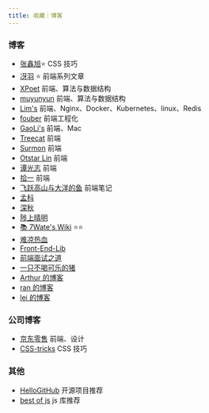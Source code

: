 ```yaml
---
title: 收藏｜博客
---
```


### 博客

- [张鑫旭](https://www.zhangxinxu.com/)⭐ CSS 技巧
- [冴羽](https://github.com/mqyqingfeng/Blog) ⭐ 前端系列文章
- [XPoet](https://xpoet.cn/archives/) 前端、算法与数据结构
- [muyunyun](https://muyunyun.cn/) 前端、算法与数据结构
- [Lim's](https://limsanity.github.io/) 前端、Nginx、Docker、Kubernetes、linux、Redis
- [fouber](https://github.com/fouber/blog) 前端工程化
- [GaoLi's](https://gaoli.me/) 前端、Mac
- [Treecat](https://treecat.cn/#/home) 前端
- [Surmon](https://surmon.me/) 前端
- [Otstar Lin](https://blog.ixk.me/) 前端
- [谭光志](https://github.com/woai3c/Front-end-articles) 前端
- [拾一](https://innei.in/) 前端
- [飞跃高山与大洋的鱼](https://docs.shanyuhai.top/) 前端笔记
- [孟科](https://www.mengke.me/)
- [深秋](https://www.lateautumn.cn/)
- [陟上晴明](https://yogwang.site/)
- [📚 7Wate's Wiki](https://wiki.7wate.com/) ⭐⭐
- [难凉热血 ](https://nlrx-wjc.github.io/Blog/)
- [Front-End-Lib](https://willbchang.notion.site/willbchang/Front-End-Lib-641a7f4ffdc643239155757324fdce02)
- [前端面试之道](https://wangtunan.github.io/blog/interview/#%E9%97%AD%E5%8C%85)
- [一只不喝可乐的猪](https://zt0729.xyz/)
- [Arthur 的博客](https://ffffourwood.cn/)
- [ran 的博客](https://chaxus.github.io/ran/)
- [lei 的博客](https://leilog.io/posts/)

### 公司博客

- [京东零售](https://jelly.jd.com/) 前端、设计
- [CSS-tricks](https://css-tricks.com/) CSS 技巧

### 其他

- [HelloGitHub](https://hellogithub.com/) 开源项目推荐
- [best of js](https://bestofjs.org/) js 库推荐
<!-- https://www.skyzh.dev/about/ -->

<!-- https://jasonkayzk.github.io/ -->
<!-- https://godbasin.github.io/front-end-playground/front-end-basic/performance/front-end-performance-optimization.html#%E6%97%B6%E9%97%B4%E8%A7%92%E5%BA%A6%E4%BC%98%E5%8C%96-%E5%87%8F%E5%B0%91%E8%80%97%E6%97%B6 -->
<!-- http://blog.lixingyu.cn:7090/ -->
<!-- https://chemistwang.github.io/archive// -->
<!-- https://hansimov.gitbook.io/csapp/ch01-a-tour-of-computer-systems -->
